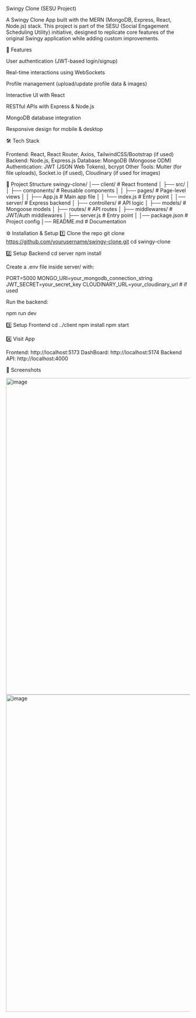 Swingy Clone (SESU Project)

A Swingy Clone App built with the MERN (MongoDB, Express, React, Node.js) stack.
This project is part of the SESU (Social Engagement Scheduling Utility) initiative, designed to replicate core features of the original Swingy application while adding custom improvements.

🚀 Features

User authentication (JWT-based login/signup)

Real-time interactions using WebSockets

Profile management (upload/update profile data & images)

Interactive UI with React

RESTful APIs with Express & Node.js

MongoDB database integration

Responsive design for mobile & desktop

🛠️ Tech Stack

Frontend: React, React Router, Axios, TailwindCSS/Bootstrap (if used)
Backend: Node.js, Express.js
Database: MongoDB (Mongoose ODM)
Authentication: JWT (JSON Web Tokens), bcrypt
Other Tools: Multer (for file uploads), Socket.io (if used), Cloudinary (if used for images)

📂 Project Structure
swingy-clone/
│── client/               # React frontend
│   ├── src/
│   │   ├── components/   # Reusable components
│   │   ├── pages/        # Page-level views
│   │   ├── App.js        # Main app file
│   │   └── index.js      # Entry point
│
│── server/               # Express backend
│   ├── controllers/      # API logic
│   ├── models/           # Mongoose models
│   ├── routes/           # API routes
│   ├── middlewares/      # JWT/Auth middlewares
│   ├── server.js         # Entry point
│
│── package.json          # Project config
│── README.md             # Documentation

⚙️ Installation & Setup
1️⃣ Clone the repo
git clone https://github.com/yourusername/swingy-clone.git
cd swingy-clone

2️⃣ Setup Backend
cd server
npm install


Create a .env file inside server/ with:

PORT=5000
MONGO_URI=your_mongodb_connection_string
JWT_SECRET=your_secret_key
CLOUDINARY_URL=your_cloudinary_url   # if used


Run the backend:

npm run dev

3️⃣ Setup Frontend
cd ../client
npm install
npm start

4️⃣ Visit App

Frontend: http://localhost:5173
DashBoard: http://localhost:5174
Backend API: http://localhost:4000

📸 Screenshots

<img width="1898" height="866" alt="image" src="https://github.com/user-attachments/assets/9351530a-1728-44b4-a499-536b52478f68" />
<img width="1897" height="868" alt="image" src="https://github.com/user-attachments/assets/022265ef-aca7-4e55-b738-25c31658f9c2" />


